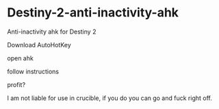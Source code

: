 # Destiny-2-anti-inactivity-ahk
Anti-inactivity ahk for Destiny 2

Download AutoHotKey

open ahk

follow instructions

profit?

I am not liable for use in crucible, if you do you can go and fuck right off. 

